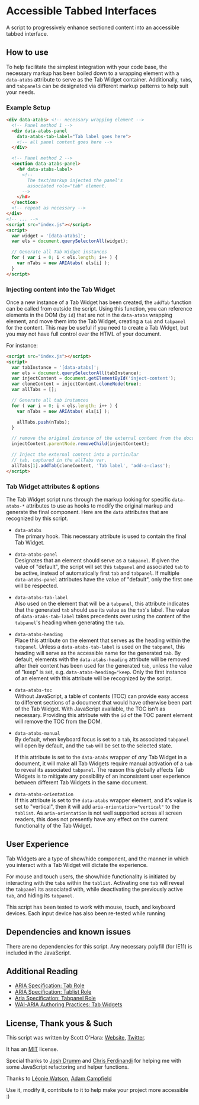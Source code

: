 # Accessible Tabbed Interfaces
A script to progressively enhance sectioned content into an accessible tabbed interface.


## How to use 
To help facilitate the simplest integration with your code base, the necessary markup has been boiled down to a wrapping element with a `data-atabs` attribute to serve as the Tab Widget container. Additionally, `tab`s, and `tabpanel`s can be designated via different markup patterns to help suit your needs.  

### Example Setup
```html
<div data-atabs> <!-- necessary wrapping element -->
  <!-- Panel method 1 -->
  <div data-atabs-panel 
    data-atabs-tab-label="Tab label goes here">
    <!-- all panel content goes here -->
  </div>

  <!-- Panel method 2 -->
  <section data-atabs-panel>
    <h# data-atabs-label>
      <!-- 
        The text/markup injected the panel's 
        associated role="tab" element.
      -->
    </h#>
  </section>
  <!-- repeat as necessary -->
</div>
<!-- ... -->
<script src="index.js"></script>
<script>
  var widget = '[data-atabs]';
  var els = document.querySelectorAll(widget);

  // Generate all Tab Widget instances
  for ( var i = 0; i < els.length; i++ ) {
    var nTabs = new ARIAtabs( els[i] );
  }
</script>
```

### Injecting content into the Tab Widget
Once a new instance of a Tab Widget has been created, the `addTab` function can be called from outside the script.  Using this function, you can reference elements in the DOM (by `id`) that are not in the `data-atabs` wrapping element, and move them into the Tab Widget, creating a `tab` and `tabpanel` for the content. This may be useful if you need to create a Tab Widget, but you may not have full control over the HTML of your document.

For instance:
```html
<script src="index.js"></script>
<script>
  var tabInstance = '[data-atabs]';
  var els = document.querySelectorAll(tabInstance);
  var injectContent = document.getElementById('inject-content');
  var cloneContent = injectContent.cloneNode(true);
  var allTabs = [];

  // Generate all tab instances
  for ( var i = 0; i < els.length; i++ ) {
    var nTabs = new ARIAtabs( els[i] );

    allTabs.push(nTabs);
  }

  // remove the original instance of the external content from the document.
  injectContent.parentNode.removeChild(injectContent);

  // Inject the external content into a particular
  // tab, captured in the allTabs var.
  allTabs[1].addTab(cloneContent, 'Tab label', 'add-a-class');
</script>
```

### Tab Widget attributes & options
The Tab Widget script runs through the markup looking for specific `data-atabs-*` attributes to use as hooks to modify the original markup and generate the final component.  Here are the `data` attributes that are recognized by this script.

* `data-atabs`  
  The primary hook. This necessary attribute is used to contain the final Tab Widget.  
* `data-atabs-panel`    
  Designates that an element should serve as a `tabpanel`. If given the value of "default", the script will set this `tabpanel` and associated `tab` to be active, instead of automatically  first `tab` and `tabpanel`.  If multiple `data-atabs-panel` attributes have the value of "default", only the first one will be respected.
* `data-atabs-tab-label`   
  Also used on the element that will be a `tabpanel`, this attribute indicates that the generated `tab` should use its value as the `tab`'s label. The value of `data-atabs-tab-label` takes precedents over using the content of the `tabpanel`'s heading when generating the `tab`.
* `data-atabs-heading`   
  Place this attribute on the element that serves as the heading within the `tabpanel`. Unless a `data-atabs-tab-label` is used on the `tabpanel`, this heading will serve as the accessible name for the generated `tab`.  By default, elements with the `data-atabs-heading` attribute will be removed after their content has been used for the generated `tab`, unless the value of "keep" is set, e.g. `data-atabs-heading="keep`. Only the first instance of an element with this attribute will be recognized by the script.
* `data-atabs-toc`  
  Without JavaScript, a table of contents (TOC) can provide easy access to different sections of a document that would have otherwise been part of the Tab Widget. With JavaScript available, the TOC isn't as necessary. Providing this attribute with the `id` of the TOC parent element will remove the TOC from the DOM.
* `data-atabs-manual`  
  By default, when keyboard focus is set to a `tab`, its associated `tabpanel` will open by default, and the `tab` will be set to the selected state. 

  If this attribute is set to the `data-atabs` wrapper of *any* Tab Widget in a document, it will make **all** Tab Widgets require manual activation of a `tab` to reveal its associated `tabpanel`.  The reason this globally affects Tab Widgets is to mitigate any possibility of an inconsistent user experience between different Tab Widgets in the same document.  
* `data-atabs-orientation`  
  If this attribute is set to the `data-atabs` wrapper element, and it's value is set to "vertical", then it will add `aria-orientation="vertical"` to the `tablist`. As `aria-orientation` is not well supported across all screen readers, this does not presently have any effect on the current functionality of the Tab Widget.


## User Experience
Tab Widgets are a type of show/hide component, and the manner in which you interact with a Tab Widget will dictate the experience.

For mouse and touch users, the show/hide functionality is initiated by interacting with the `tab`s within the `tablist`.  Activating one `tab` will reveal the `tabpanel` its associated with, while deactivating the previously active `tab`, and hiding its `tabpanel`.



This script has been tested to work with mouse, touch, and keyboard devices. Each input device has also been re-tested while running 




## Dependencies and known issues
There are no dependencies for this script. Any necessary polyfill (for IE11) is included in the JavaScript.  




## Additional Reading
* [ARIA Specification: Tab Role](https://www.w3.org/TR/wai-aria-1.2/#tab)
* [ARIA Specification: Tablist Role](https://www.w3.org/TR/wai-aria-1.2/#tablist)
* [Aria Specification: Tabpanel Role](https://www.w3.org/TR/wai-aria-1.2/#tabpanel)
* [WAI-ARIA Authoring Practices: Tab Widgets](https://www.w3.org/TR/wai-aria-practices-1.2/#tabpanel)


## License, Thank yous & Such
This script was written by Scott O'Hara: [Website](https://www.scottohara.me), [Twitter](https://twitter.com/scottohara).

It has an [MIT](https://github.com/scottaohara/accessible-components/blob/master/LICENSE.md) license.

Special thanks to [Josh Drumm](https://github.com/wwnjp) and [Chris Ferdinandi](https://gomakethings.com/) for helping me with some JavaScript refactoring and helper functions.

Thanks to [Léonie Watson](), [Adam Campfield]()

Use it, modify it, contribute to it to help make your project more accessible :)
